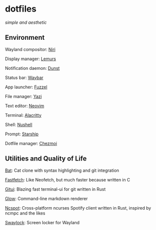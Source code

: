 # dotfiles

*simple and aesthetic*

## Environment

Wayland compositor: [Niri](https://github.com/YaLTeR/niri)

Display manager: [Lemurs](https://github.com/coastalwhite/lemurs)

Notification daemon: [Dunst](https://github.com/dunst-project/dunst)

Status bar: [Waybar](https://github.com/Alexays/Waybar)

App launcher: [Fuzzel](https://codeberg.org/dnkl/fuzzel)

File manager: [Yazi](https://github.com/sxyazi/yazi)

Text editor: [Neovim](https://github.com/neovim/neovim)

Terminal: [Alacritty](https://github.com/alacritty/alacritty)

Shell: [Nushell](https://github.com/nushell/nushell)

Prompt: [Starship](https://github.com/starship/starship)

Dotfile manager: [Chezmoi](https://github.com/twpayne/chezmoi)

## Utilities and Quality of Life

[Bat](https://github.com/sharkdp/bat): Cat clone with syntax highlighting and
git integration

[Fastfetch](https://github.com/fastfetch-cli/fastfetch): Like Neofetch, but
much faster because written in C

[Gitui](https://github.com/extrawurst/gitui): Blazing fast terminal-ui for git
written in Rust

[Glow](https://github.com/charmbracelet/glow): Command-line markdown renderer

[Ncspot](https://github.com/hrkfdn/ncspot): Cross-platform ncurses Spotify
client written in Rust, inspired by ncmpc and the likes

[Swaylock](https://github.com/swaywm/swaylock): Screen locker for Wayland
